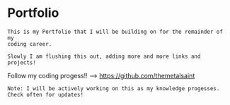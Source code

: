 # Portfolio 

```
This is my Portfolio that I will be building on for the remainder of my 
coding career. 

Slowly I am flushing this out, adding more and more links and projects!

```

Follow my coding progess!! -->      https://github.com/themetalsaint


```
Note: I will be actively working on this as my knowledge progesses. Check often for updates!
```